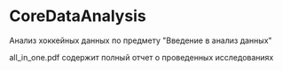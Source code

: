 # CoreDataAnalysis

Анализ хоккейных данных по предмету "Введение в анализ данных"

all_in_one.pdf содержит полный отчет о проведенных исследованиях
